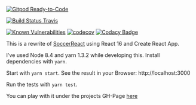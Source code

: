 [![Gitpod Ready-to-Code](https://img.shields.io/badge/Gitpod-Ready--to--Code-blue?logo=gitpod)](https://gitpod.io/#https://github.com/holgergp/soccerReact16) 

[![Build Status Travis](https://travis-ci.org/holgergp/soccerReact16.svg?branch=master)](https://travis-ci.org/holgergp/soccerReact16)

[![Known Vulnerabilities](https://snyk.io/test/github/holgergp/soccerReact16/badge.svg)](https://snyk.io/test/github/holgergp/soccerReact16)
[![codecov](https://codecov.io/gh/holgergp/soccerReact16/branch/master/graph/badge.svg)](https://codecov.io/gh/holgergp/soccerReact16)
[![Codacy Badge](https://api.codacy.com/project/badge/Grade/8eee079e61834ccfb8f92a02f705ee09)](https://app.codacy.com/app/holgergp/soccerReact16?utm_source=github.com&utm_medium=referral&utm_content=holgergp/soccerReact16&utm_campaign=Badge_Grade_Dashboard)

This is a rewrite of [SoccerReact](https://github.com/holgergp/soccerReact) using React 16 and Create React App.

I've used Node 8.4 and yarn 1.3.2 while developing this.
Install dependencies with `yarn`.

Start with `yarn start`.
See the result in your Browser: http://localhost:3000

Run the tests with `yarn test`.

You can play with it under the projects GH-Page [here](https://holgergp.github.io/soccerReact16/)
